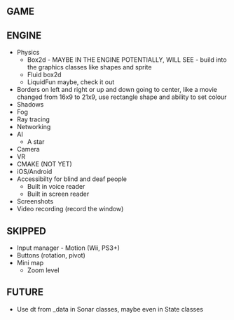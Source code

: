 GAME
-----------------------------------------------------------------

ENGINE
-----------------------------------------------------------------
* Physics
    - Box2d - MAYBE IN THE ENGINE POTENTIALLY, WILL SEE - build into the graphics classes like shapes and sprite
    - Fluid box2d
    - LiquidFun maybe, check it out
* Borders on left and right or up and down going to center, like a movie changed from 16x9 to 21x9, use rectangle shape and ability to set colour
* Shadows
* Fog
* Ray tracing
* Networking
* AI
    - A star
* Camera
* VR
* CMAKE (NOT YET)
* iOS/Android
* Accessibilty for blind and deaf people
    - Built in voice reader
    - Built in screen reader
* Screenshots
* Video recording (record the window)


SKIPPED
-----------------------------------------------------------------
* Input manager - Motion (Wii, PS3+)
* Buttons (rotation, pivot)
* Mini map
    - Zoom level

FUTURE
-----------------------------------------------------------------
* Use dt from _data in Sonar classes, maybe even in State classes